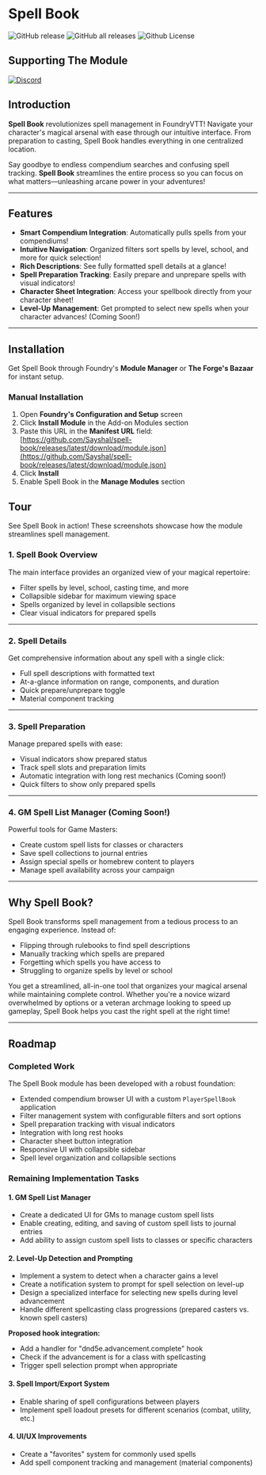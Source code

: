 # Spell Book

![GitHub release](https://img.shields.io/github/v/release/Sayshal/spell-book?style=for-the-badge)
![GitHub all releases](https://img.shields.io/github/downloads/Sayshal/spell-book/total?style=for-the-badge)
![Github License](https://img.shields.io/github/license/Sayshal/spell-book?style=for-the-badge)

## Supporting The Module

[![Discord](https://dcbadge.limes.pink/api/server/PzzUwU9gdz)](https://discord.gg/PzzUwU9gdz)

## Introduction

**Spell Book** revolutionizes spell management in FoundryVTT! Navigate your character's magical arsenal with ease through our intuitive interface. From preparation to casting, Spell Book handles everything in one centralized location.

Say goodbye to endless compendium searches and confusing spell tracking. **Spell Book** streamlines the entire process so you can focus on what matters—unleashing arcane power in your adventures!

---

## Features

- **Smart Compendium Integration**: Automatically pulls spells from your compendiums!
- **Intuitive Navigation**: Organized filters sort spells by level, school, and more for quick selection!
- **Rich Descriptions**: See fully formatted spell details at a glance!
- **Spell Preparation Tracking**: Easily prepare and unprepare spells with visual indicators!
- **Character Sheet Integration**: Access your spellbook directly from your character sheet!
- **Level-Up Management**: Get prompted to select new spells when your character advances! (Coming Soon!)

---

## Installation

Get Spell Book through Foundry's **Module Manager** or **The Forge's Bazaar** for instant setup.

### Manual Installation

1. Open **Foundry's Configuration and Setup** screen
2. Click **Install Module** in the Add-on Modules section
3. Paste this URL in the **Manifest URL** field:
  [https://github.com/Sayshal/spell-book/releases/latest/download/module.json](https://github.com/Sayshal/spell-book/releases/latest/download/module.json)
4. Click **Install**
5. Enable Spell Book in the **Manage Modules** section

## Tour

See Spell Book in action! These screenshots showcase how the module streamlines spell management.

### 1. Spell Book Overview

The main interface provides an organized view of your magical repertoire:

- Filter spells by level, school, casting time, and more
- Collapsible sidebar for maximum viewing space
- Spells organized by level in collapsible sections
- Clear visual indicators for prepared spells

---

### 2. Spell Details

Get comprehensive information about any spell with a single click:

- Full spell descriptions with formatted text
- At-a-glance information on range, components, and duration
- Quick prepare/unprepare toggle
- Material component tracking

---

### 3. Spell Preparation

Manage prepared spells with ease:

- Visual indicators show prepared status
- Track spell slots and preparation limits
- Automatic integration with long rest mechanics (Coming soon!)
- Quick filters to show only prepared spells

---

### 4. GM Spell List Manager (Coming Soon!)

Powerful tools for Game Masters:

- Create custom spell lists for classes or characters
- Save spell collections to journal entries
- Assign special spells or homebrew content to players
- Manage spell availability across your campaign

---

## Why Spell Book?

Spell Book transforms spell management from a tedious process to an engaging experience. Instead of:

- Flipping through rulebooks to find spell descriptions
- Manually tracking which spells are prepared
- Forgetting which spells you have access to
- Struggling to organize spells by level or school

You get a streamlined, all-in-one tool that organizes your magical arsenal while maintaining complete control. Whether you're a novice wizard overwhelmed by options or a veteran archmage looking to speed up gameplay, Spell Book helps you cast the right spell at the right time!

---

## Roadmap

### Completed Work

The Spell Book module has been developed with a robust foundation:

- Extended compendium browser UI with a custom `PlayerSpellBook` application
- Filter management system with configurable filters and sort options
- Spell preparation tracking with visual indicators
- Integration with long rest hooks
- Character sheet button integration
- Responsive UI with collapsible sidebar
- Spell level organization and collapsible sections

### Remaining Implementation Tasks

#### 1. GM Spell List Manager

- Create a dedicated UI for GMs to manage custom spell lists
- Enable creating, editing, and saving of custom spell lists to journal entries
- Add ability to assign custom spell lists to classes or specific characters

#### 2. Level-Up Detection and Prompting

- Implement a system to detect when a character gains a level
- Create a notification system to prompt for spell selection on level-up
- Design a specialized interface for selecting new spells during level advancement
- Handle different spellcasting class progressions (prepared casters vs. known spell casters)

**Proposed hook integration:**

- Add a handler for "dnd5e.advancement.complete" hook
- Check if the advancement is for a class with spellcasting
- Trigger spell selection prompt when appropriate

#### 3. Spell Import/Export System

- Enable sharing of spell configurations between players
- Implement spell loadout presets for different scenarios (combat, utility, etc.)

#### 4. UI/UX Improvements

- Create a "favorites" system for commonly used spells
- Add spell component tracking and management (material components)
